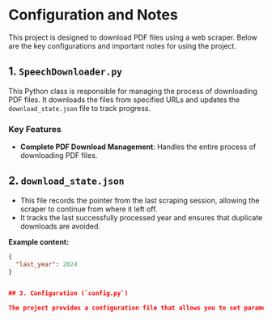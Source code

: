 # Configuration and Notes

This project is designed to download PDF files using a web scraper. Below are the key configurations and important notes for using the project.


## 1. `SpeechDownloader.py`

This Python class is responsible for managing the process of downloading PDF files. It downloads the files from specified URLs and updates the `download_state.json` file to track progress. 


### Key Features

- **Complete PDF Download Management**: Handles the entire process of downloading PDF files.



## 2. `download_state.json`

- This file records the pointer from the last scraping session, allowing the scraper to continue from where it left off.
- It tracks the last successfully processed year and ensures that duplicate downloads are avoided.

**Example content:**

```json
{
  "last_year": 2024
}


## 3. Configuration (`config.py`)

The project provides a configuration file that allows you to set parameters to control the behavior of the PDF downloader.








